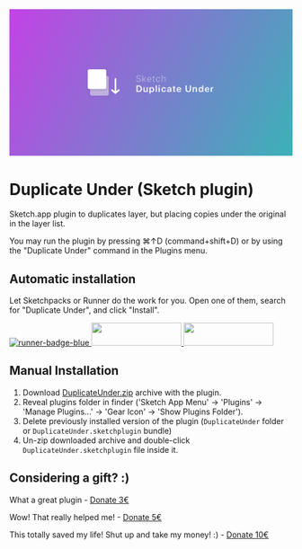 <img src="https://github.com/oodesign/duplicate-under/blob/master/Images/Hero.jpg" alt="Duplicate Under logo"/>

# Duplicate Under (Sketch plugin)

Sketch.app plugin to duplicates layer, but placing copies under the original in the layer list. 

You may run the plugin by pressing ⌘↑D (command+shift+D) or by using the "Duplicate Under" command in the Plugins menu.

## Automatic installation

Let Sketchpacks or Runner do the work for you. Open one of them, search for "Duplicate Under", and click "Install".

<a href="http://bit.ly/SketchRunnerWebsite">
	<img width="160" height="41" src="http://bit.ly/RunnerBadgeBlue" alt="runner-badge-blue">
</a>

<a href="https://sketchpacks.com/oodesign/duplicate-under/install">
	<img width="160" height="41" src="http://sketchpacks-com.s3.amazonaws.com/assets/badges/sketchpacks-badge-install.png" >
</a>

<a href="https://www.paypal.me/oodesign">
	<img width="160" height="41" src="https://github.com/oodesign/icon-tools/blob/master/Images/paypal-badge.png">
</a>

## Manual Installation

1. Download [DuplicateUnder.zip](https://github.com/oodesign/duplicate-under/archive/master.zip) archive with the plugin.
2. Reveal plugins folder in finder ('Sketch App Menu' -> 'Plugins' -> 'Manage Plugins...' -> 'Gear Icon' -> 'Show Plugins Folder').
3. Delete previously installed version of the plugin (`DuplicateUnder` folder or `DuplicateUnder.sketchplugin` bundle)
4. Un-zip downloaded archive and double-click `DuplicateUnder.sketchplugin` file inside it.


## Considering a gift? :)
What a great plugin - <a href="https://www.paypal.me/oodesign/3" target="_blank">Donate 3€</a>

Wow! That really helped me! - <a href="https://www.paypal.me/oodesign/5" target="_blank">Donate 5€</a>

This totally saved my life! Shut up and take my money! :) - <a href="https://www.paypal.me/oodesign/10" target="_blank">Donate 10€</a>
